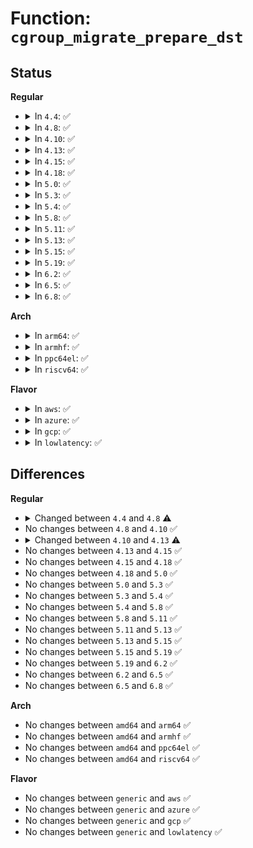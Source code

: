 # Function: <code>cgroup_migrate_prepare_dst</code>

## Status
<b>Regular</b>
<ul>
<li>
<details>
<summary>In <code>4.4</code>: ✅</summary>

```c
int cgroup_migrate_prepare_dst(struct cgroup *dst_cgrp, struct list_head *preloaded_csets);
```

**Collision:** Unique Static

**Inline:** No

**Transformation:** False

**Instances:**

```
In kernel/cgroup.c (ffffffff81115b00)
Location: kernel/cgroup.c:2643
Inline: False
Direct callers:
  - kernel/cgroup.c:cgroup_attach_task
  - kernel/cgroup.c:cgroup_update_dfl_csses
  - kernel/cgroup.c:cgroup_transfer_tasks
```
**Symbols:**

```
ffffffff81115b00-ffffffff81115d18: cgroup_migrate_prepare_dst (STB_LOCAL)
```
</details>
</li>
<li>
<details>
<summary>In <code>4.8</code>: ✅</summary>

```c
int cgroup_migrate_prepare_dst(struct list_head *preloaded_csets);
```

**Collision:** Unique Static

**Inline:** No

**Transformation:** False

**Instances:**

```
In kernel/cgroup.c (ffffffff8111c860)
Location: kernel/cgroup.c:2707
Inline: False
Direct callers:
  - kernel/cgroup.c:cgroup_transfer_tasks
  - kernel/cgroup.c:cgroup_attach_task
```
**Symbols:**

```
ffffffff8111c860-ffffffff8111ca2b: cgroup_migrate_prepare_dst (STB_LOCAL)
```
</details>
</li>
<li>
<details>
<summary>In <code>4.10</code>: ✅</summary>

```c
int cgroup_migrate_prepare_dst(struct list_head *preloaded_csets);
```

**Collision:** Unique Static

**Inline:** No

**Transformation:** False

**Instances:**

```
In kernel/cgroup.c (ffffffff81124b90)
Location: kernel/cgroup.c:2712
Inline: False
Direct callers:
  - kernel/cgroup.c:cgroup_transfer_tasks
  - kernel/cgroup.c:cgroup_attach_task
```
**Symbols:**

```
ffffffff81124b90-ffffffff81124d5b: cgroup_migrate_prepare_dst (STB_LOCAL)
```
</details>
</li>
<li>
<details>
<summary>In <code>4.13</code>: ✅</summary>

```c
int cgroup_migrate_prepare_dst(struct cgroup_mgctx *mgctx);
```

**Collision:** Unique Global

**Inline:** No

**Transformation:** False

**Instances:**

```
In kernel/cgroup/cgroup.c (ffffffff81124ac0)
Location: kernel/cgroup/cgroup.c:2281
Inline: False
Direct callers:
  - kernel/cgroup/cgroup.c:cgroup_update_dfl_csses
  - kernel/cgroup/cgroup.c:cgroup_attach_task
  - kernel/cgroup/cgroup-v1.c:cgroup_transfer_tasks
```
**Symbols:**

```
ffffffff81124ac0-ffffffff81124cee: cgroup_migrate_prepare_dst (STB_GLOBAL)
```
</details>
</li>
<li>
<details>
<summary>In <code>4.15</code>: ✅</summary>

```c
int cgroup_migrate_prepare_dst(struct cgroup_mgctx *mgctx);
```

**Collision:** Unique Global

**Inline:** No

**Transformation:** False

**Instances:**

```
In kernel/cgroup/cgroup.c (ffffffff81130c00)
Location: kernel/cgroup/cgroup.c:2490
Inline: False
Direct callers:
  - kernel/cgroup/cgroup.c:cgroup_update_dfl_csses
  - kernel/cgroup/cgroup.c:cgroup_attach_task
  - kernel/cgroup/cgroup-v1.c:cgroup_transfer_tasks
```
**Symbols:**

```
ffffffff81130c00-ffffffff81130e2e: cgroup_migrate_prepare_dst (STB_GLOBAL)
```
</details>
</li>
<li>
<details>
<summary>In <code>4.18</code>: ✅</summary>

```c
int cgroup_migrate_prepare_dst(struct cgroup_mgctx *mgctx);
```

**Collision:** Unique Global

**Inline:** No

**Transformation:** False

**Instances:**

```
In kernel/cgroup/cgroup.c (ffffffff8113f2d0)
Location: kernel/cgroup/cgroup.c:2508
Inline: False
Direct callers:
  - kernel/cgroup/cgroup.c:cgroup_update_dfl_csses
  - kernel/cgroup/cgroup.c:cgroup_attach_task
  - kernel/cgroup/cgroup-v1.c:cgroup_transfer_tasks
```
**Symbols:**

```
ffffffff8113f2d0-ffffffff8113f4f9: cgroup_migrate_prepare_dst (STB_GLOBAL)
```
</details>
</li>
<li>
<details>
<summary>In <code>5.0</code>: ✅</summary>

```c
int cgroup_migrate_prepare_dst(struct cgroup_mgctx *mgctx);
```

**Collision:** Unique Global

**Inline:** No

**Transformation:** False

**Instances:**

```
In kernel/cgroup/cgroup.c (ffffffff8114acf0)
Location: kernel/cgroup/cgroup.c:2549
Inline: False
Direct callers:
  - kernel/cgroup/cgroup.c:cgroup_update_dfl_csses
  - kernel/cgroup/cgroup.c:cgroup_attach_task
  - kernel/cgroup/cgroup-v1.c:cgroup_transfer_tasks
```
**Symbols:**

```
ffffffff8114acf0-ffffffff8114af19: cgroup_migrate_prepare_dst (STB_GLOBAL)
```
</details>
</li>
<li>
<details>
<summary>In <code>5.3</code>: ✅</summary>

```c
int cgroup_migrate_prepare_dst(struct cgroup_mgctx *mgctx);
```

**Collision:** Unique Global

**Inline:** No

**Transformation:** False

**Instances:**

```
In kernel/cgroup/cgroup.c (ffffffff811564d0)
Location: kernel/cgroup/cgroup.c:2692
Inline: False
Direct callers:
  - kernel/cgroup/cgroup.c:cgroup_update_dfl_csses
  - kernel/cgroup/cgroup.c:cgroup_attach_task
  - kernel/cgroup/cgroup-v1.c:cgroup_transfer_tasks
```
**Symbols:**

```
ffffffff811564d0-ffffffff811566f3: cgroup_migrate_prepare_dst (STB_GLOBAL)
```
</details>
</li>
<li>
<details>
<summary>In <code>5.4</code>: ✅</summary>

```c
int cgroup_migrate_prepare_dst(struct cgroup_mgctx *mgctx);
```

**Collision:** Unique Global

**Inline:** No

**Transformation:** False

**Instances:**

```
In kernel/cgroup/cgroup.c (ffffffff81162130)
Location: kernel/cgroup/cgroup.c:2693
Inline: False
Direct callers:
  - kernel/cgroup/cgroup.c:cgroup_update_dfl_csses
  - kernel/cgroup/cgroup.c:cgroup_attach_task
  - kernel/cgroup/cgroup-v1.c:cgroup_transfer_tasks
```
**Symbols:**

```
ffffffff81162130-ffffffff81162353: cgroup_migrate_prepare_dst (STB_GLOBAL)
```
</details>
</li>
<li>
<details>
<summary>In <code>5.8</code>: ✅</summary>

```c
int cgroup_migrate_prepare_dst(struct cgroup_mgctx *mgctx);
```

**Collision:** Unique Global

**Inline:** No

**Transformation:** False

**Instances:**

```
In kernel/cgroup/cgroup.c (ffffffff81173590)
Location: kernel/cgroup/cgroup.c:2619
Inline: False
Direct callers:
  - kernel/cgroup/cgroup.c:cgroup_update_dfl_csses
  - kernel/cgroup/cgroup.c:cgroup_attach_task
  - kernel/cgroup/cgroup-v1.c:cgroup_transfer_tasks
```
**Symbols:**

```
ffffffff81173590-ffffffff811737b5: cgroup_migrate_prepare_dst (STB_GLOBAL)
```
</details>
</li>
<li>
<details>
<summary>In <code>5.11</code>: ✅</summary>

```c
int cgroup_migrate_prepare_dst(struct cgroup_mgctx *mgctx);
```

**Collision:** Unique Global

**Inline:** No

**Transformation:** False

**Instances:**

```
In kernel/cgroup/cgroup.c (ffffffff81170290)
Location: kernel/cgroup/cgroup.c:2615
Inline: False
Direct callers:
  - kernel/cgroup/cgroup.c:cgroup_update_dfl_csses
  - kernel/cgroup/cgroup.c:cgroup_attach_task
  - kernel/cgroup/cgroup-v1.c:cgroup_transfer_tasks
```
**Symbols:**

```
ffffffff81170290-ffffffff811704b5: cgroup_migrate_prepare_dst (STB_GLOBAL)
```
</details>
</li>
<li>
<details>
<summary>In <code>5.13</code>: ✅</summary>

```c
int cgroup_migrate_prepare_dst(struct cgroup_mgctx *mgctx);
```

**Collision:** Unique Global

**Inline:** No

**Transformation:** False

**Instances:**

```
In kernel/cgroup/cgroup.c (ffffffff81170ec0)
Location: kernel/cgroup/cgroup.c:2628
Inline: False
Direct callers:
  - kernel/cgroup/cgroup.c:cgroup_update_dfl_csses
  - kernel/cgroup/cgroup.c:cgroup_attach_task
  - kernel/cgroup/cgroup-v1.c:cgroup_transfer_tasks
```
**Symbols:**

```
ffffffff81170ec0-ffffffff811710e5: cgroup_migrate_prepare_dst (STB_GLOBAL)
```
</details>
</li>
<li>
<details>
<summary>In <code>5.15</code>: ✅</summary>

```c
int cgroup_migrate_prepare_dst(struct cgroup_mgctx *mgctx);
```

**Collision:** Unique Global

**Inline:** No

**Transformation:** False

**Instances:**

```
In kernel/cgroup/cgroup.c (ffffffff811976f0)
Location: kernel/cgroup/cgroup.c:2683
Inline: False
Direct callers:
  - kernel/cgroup/cgroup.c:cgroup_update_dfl_csses
  - kernel/cgroup/cgroup.c:cgroup_attach_task
  - kernel/cgroup/cgroup-v1.c:cgroup_transfer_tasks
```
**Symbols:**

```
ffffffff811976f0-ffffffff811979d0: cgroup_migrate_prepare_dst (STB_GLOBAL)
```
</details>
</li>
<li>
<details>
<summary>In <code>5.19</code>: ✅</summary>

```c
int cgroup_migrate_prepare_dst(struct cgroup_mgctx *mgctx);
```

**Collision:** Unique Global

**Inline:** No

**Transformation:** False

**Instances:**

```
In kernel/cgroup/cgroup.c (ffffffff811c76e0)
Location: kernel/cgroup/cgroup.c:2693
Inline: False
Direct callers:
  - kernel/cgroup/cgroup.c:cgroup_update_dfl_csses
  - kernel/cgroup/cgroup.c:cgroup_attach_task
  - kernel/cgroup/cgroup-v1.c:cgroup_transfer_tasks
```
**Symbols:**

```
ffffffff811c76e0-ffffffff811c79de: cgroup_migrate_prepare_dst (STB_GLOBAL)
```
</details>
</li>
<li>
<details>
<summary>In <code>6.2</code>: ✅</summary>

```c
int cgroup_migrate_prepare_dst(struct cgroup_mgctx *mgctx);
```

**Collision:** Unique Global

**Inline:** No

**Transformation:** False

**Instances:**

```
In kernel/cgroup/cgroup.c (ffffffff8120a600)
Location: kernel/cgroup/cgroup.c:2791
Inline: False
Direct callers:
  - kernel/cgroup/cgroup.c:cgroup_update_dfl_csses
  - kernel/cgroup/cgroup.c:cgroup_update_dfl_csses
  - kernel/cgroup/cgroup.c:cgroup_attach_task
  - kernel/cgroup/cgroup-v1.c:cgroup_transfer_tasks
```
**Symbols:**

```
ffffffff8120a600-ffffffff8120a8fe: cgroup_migrate_prepare_dst (STB_GLOBAL)
```
</details>
</li>
<li>
<details>
<summary>In <code>6.5</code>: ✅</summary>

```c
int cgroup_migrate_prepare_dst(struct cgroup_mgctx *mgctx);
```

**Collision:** Unique Global

**Inline:** No

**Transformation:** False

**Instances:**

```
In kernel/cgroup/cgroup.c (ffffffff8121fbe0)
Location: kernel/cgroup/cgroup.c:2760
Inline: False
Direct callers:
  - kernel/cgroup/cgroup.c:cgroup_update_dfl_csses
  - kernel/cgroup/cgroup.c:cgroup_update_dfl_csses
  - kernel/cgroup/cgroup.c:cgroup_attach_task
  - kernel/cgroup/cgroup-v1.c:cgroup_transfer_tasks
```
**Symbols:**

```
ffffffff8121fbe0-ffffffff8121fede: cgroup_migrate_prepare_dst (STB_GLOBAL)
```
</details>
</li>
<li>
<details>
<summary>In <code>6.8</code>: ✅</summary>

```c
int cgroup_migrate_prepare_dst(struct cgroup_mgctx *mgctx);
```

**Collision:** Unique Global

**Inline:** No

**Transformation:** False

**Instances:**

```
In kernel/cgroup/cgroup.c (ffffffff81237930)
Location: kernel/cgroup/cgroup.c:2769
Inline: False
Direct callers:
  - kernel/cgroup/cgroup.c:cgroup_update_dfl_csses
  - kernel/cgroup/cgroup.c:cgroup_update_dfl_csses
  - kernel/cgroup/cgroup.c:cgroup_attach_task
  - kernel/cgroup/cgroup-v1.c:cgroup_transfer_tasks
```
**Symbols:**

```
ffffffff81237930-ffffffff81237c2e: cgroup_migrate_prepare_dst (STB_GLOBAL)
```
</details>
</li>
</ul>
<b>Arch</b>
<ul>
<li>
<details>
<summary>In <code>arm64</code>: ✅</summary>

```c
int cgroup_migrate_prepare_dst(struct cgroup_mgctx *mgctx);
```

**Collision:** Unique Global

**Inline:** No

**Transformation:** False

**Instances:**

```
In kernel/cgroup/cgroup.c (ffff8000101d3518)
Location: kernel/cgroup/cgroup.c:2693
Inline: False
Direct callers:
  - kernel/cgroup/cgroup.c:cgroup_update_dfl_csses
  - kernel/cgroup/cgroup.c:cgroup_attach_task
  - kernel/cgroup/cgroup-v1.c:cgroup_transfer_tasks
```
**Symbols:**

```
ffff8000101d3518-ffff8000101d3824: cgroup_migrate_prepare_dst (STB_GLOBAL)
```
</details>
</li>
<li>
<details>
<summary>In <code>armhf</code>: ✅</summary>

```c
int cgroup_migrate_prepare_dst(struct cgroup_mgctx *mgctx);
```

**Collision:** Unique Global

**Inline:** No

**Transformation:** False

**Instances:**

```
In kernel/cgroup/cgroup.c (c0416294)
Location: kernel/cgroup/cgroup.c:2693
Inline: False
Direct callers:
  - kernel/cgroup/cgroup.c:cgroup_attach_task
  - kernel/cgroup/cgroup-v1.c:cgroup_transfer_tasks
```
**Symbols:**

```
c0416294-c04164a0: cgroup_migrate_prepare_dst (STB_GLOBAL)
```
</details>
</li>
<li>
<details>
<summary>In <code>ppc64el</code>: ✅</summary>

```c
int cgroup_migrate_prepare_dst(struct cgroup_mgctx *mgctx);
```

**Collision:** Unique Global

**Inline:** No

**Transformation:** False

**Instances:**

```
In kernel/cgroup/cgroup.c (c00000000023e790)
Location: kernel/cgroup/cgroup.c:2693
Inline: False
Direct callers:
  - kernel/cgroup/cgroup.c:cgroup_update_dfl_csses
  - kernel/cgroup/cgroup.c:cgroup_attach_task
  - kernel/cgroup/cgroup-v1.c:cgroup_transfer_tasks
```
**Symbols:**

```
c00000000023e790-c00000000023ea5c: cgroup_migrate_prepare_dst (STB_GLOBAL)
```
</details>
</li>
<li>
<details>
<summary>In <code>riscv64</code>: ✅</summary>

```c
int cgroup_migrate_prepare_dst(struct cgroup_mgctx *mgctx);
```

**Collision:** Unique Global

**Inline:** No

**Transformation:** False

**Instances:**

```
In kernel/cgroup/cgroup.c (ffffffe00014cd2c)
Location: kernel/cgroup/cgroup.c:2693
Inline: False
Direct callers:
  - kernel/cgroup/cgroup.c:cgroup_update_dfl_csses
  - kernel/cgroup/cgroup.c:cgroup_attach_task
  - kernel/cgroup/cgroup-v1.c:cgroup_transfer_tasks
```
**Symbols:**

```
ffffffe00014cd2c-ffffffe00014cf20: cgroup_migrate_prepare_dst (STB_GLOBAL)
```
</details>
</li>
</ul>
<b>Flavor</b>
<ul>
<li>
<details>
<summary>In <code>aws</code>: ✅</summary>

```c
int cgroup_migrate_prepare_dst(struct cgroup_mgctx *mgctx);
```

**Collision:** Unique Global

**Inline:** No

**Transformation:** False

**Instances:**

```
In kernel/cgroup/cgroup.c (ffffffff8115a750)
Location: kernel/cgroup/cgroup.c:2693
Inline: False
Direct callers:
  - kernel/cgroup/cgroup.c:cgroup_update_dfl_csses
  - kernel/cgroup/cgroup.c:cgroup_attach_task
  - kernel/cgroup/cgroup-v1.c:cgroup_transfer_tasks
```
**Symbols:**

```
ffffffff8115a750-ffffffff8115a973: cgroup_migrate_prepare_dst (STB_GLOBAL)
```
</details>
</li>
<li>
<details>
<summary>In <code>azure</code>: ✅</summary>

```c
int cgroup_migrate_prepare_dst(struct cgroup_mgctx *mgctx);
```

**Collision:** Unique Global

**Inline:** No

**Transformation:** False

**Instances:**

```
In kernel/cgroup/cgroup.c (ffffffff8114da40)
Location: kernel/cgroup/cgroup.c:2693
Inline: False
Direct callers:
  - kernel/cgroup/cgroup.c:cgroup_update_dfl_csses
  - kernel/cgroup/cgroup.c:cgroup_attach_task
  - kernel/cgroup/cgroup-v1.c:cgroup_transfer_tasks
```
**Symbols:**

```
ffffffff8114da40-ffffffff8114dc63: cgroup_migrate_prepare_dst (STB_GLOBAL)
```
</details>
</li>
<li>
<details>
<summary>In <code>gcp</code>: ✅</summary>

```c
int cgroup_migrate_prepare_dst(struct cgroup_mgctx *mgctx);
```

**Collision:** Unique Global

**Inline:** No

**Transformation:** False

**Instances:**

```
In kernel/cgroup/cgroup.c (ffffffff81158520)
Location: kernel/cgroup/cgroup.c:2693
Inline: False
Direct callers:
  - kernel/cgroup/cgroup.c:cgroup_update_dfl_csses
  - kernel/cgroup/cgroup.c:cgroup_attach_task
  - kernel/cgroup/cgroup-v1.c:cgroup_transfer_tasks
```
**Symbols:**

```
ffffffff81158520-ffffffff81158743: cgroup_migrate_prepare_dst (STB_GLOBAL)
```
</details>
</li>
<li>
<details>
<summary>In <code>lowlatency</code>: ✅</summary>

```c
int cgroup_migrate_prepare_dst(struct cgroup_mgctx *mgctx);
```

**Collision:** Unique Global

**Inline:** No

**Transformation:** False

**Instances:**

```
In kernel/cgroup/cgroup.c (ffffffff81165570)
Location: kernel/cgroup/cgroup.c:2693
Inline: False
Direct callers:
  - kernel/cgroup/cgroup.c:cgroup_update_dfl_csses
  - kernel/cgroup/cgroup.c:cgroup_attach_task
  - kernel/cgroup/cgroup-v1.c:cgroup_transfer_tasks
```
**Symbols:**

```
ffffffff81165570-ffffffff81165793: cgroup_migrate_prepare_dst (STB_GLOBAL)
```
</details>
</li>
</ul>

## Differences
<b>Regular</b>
<ul>
<li>
<details>
<summary>Changed between <code>4.4</code> and <code>4.8</code> ⚠️</summary>
<ul>
<li>
<b>Param removed. </b>
<code>struct cgroup *dst_cgrp</code>
</li>
<li>
<b>Param reordered. </b>
<code>dst_cgrp, preloaded_csets</code> ➡️ <code>preloaded_csets</code>
</li>
</ul>
</details>
</li>
<li>
No changes between <code>4.8</code> and <code>4.10</code> ✅
</li>
<li>
<details>
<summary>Changed between <code>4.10</code> and <code>4.13</code> ⚠️</summary>
<ul>
<li>
<b>Param added. </b>
<code>struct cgroup_mgctx *mgctx</code>
</li>
<li>
<b>Param removed. </b>
<code>struct list_head *preloaded_csets</code>
</li>
</ul>
</details>
</li>
<li>
No changes between <code>4.13</code> and <code>4.15</code> ✅
</li>
<li>
No changes between <code>4.15</code> and <code>4.18</code> ✅
</li>
<li>
No changes between <code>4.18</code> and <code>5.0</code> ✅
</li>
<li>
No changes between <code>5.0</code> and <code>5.3</code> ✅
</li>
<li>
No changes between <code>5.3</code> and <code>5.4</code> ✅
</li>
<li>
No changes between <code>5.4</code> and <code>5.8</code> ✅
</li>
<li>
No changes between <code>5.8</code> and <code>5.11</code> ✅
</li>
<li>
No changes between <code>5.11</code> and <code>5.13</code> ✅
</li>
<li>
No changes between <code>5.13</code> and <code>5.15</code> ✅
</li>
<li>
No changes between <code>5.15</code> and <code>5.19</code> ✅
</li>
<li>
No changes between <code>5.19</code> and <code>6.2</code> ✅
</li>
<li>
No changes between <code>6.2</code> and <code>6.5</code> ✅
</li>
<li>
No changes between <code>6.5</code> and <code>6.8</code> ✅
</li>
</ul>
<b>Arch</b>
<ul>
<li>
No changes between <code>amd64</code> and <code>arm64</code> ✅
</li>
<li>
No changes between <code>amd64</code> and <code>armhf</code> ✅
</li>
<li>
No changes between <code>amd64</code> and <code>ppc64el</code> ✅
</li>
<li>
No changes between <code>amd64</code> and <code>riscv64</code> ✅
</li>
</ul>
<b>Flavor</b>
<ul>
<li>
No changes between <code>generic</code> and <code>aws</code> ✅
</li>
<li>
No changes between <code>generic</code> and <code>azure</code> ✅
</li>
<li>
No changes between <code>generic</code> and <code>gcp</code> ✅
</li>
<li>
No changes between <code>generic</code> and <code>lowlatency</code> ✅
</li>
</ul>
